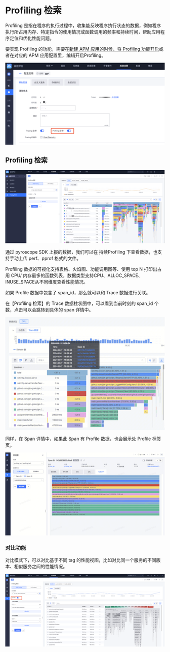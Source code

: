 # Profiling 检索

Profiling 是指在程序的执行过程中，收集能反映程序执行状态的数据，例如程序执行所占用内存、特定指令的使用情况或函数调用的频率和持续时间，帮助应用程序定位和优化性能问题。

要实现 Profiling 的功能，需要在[新建 APM 应用的时候，将 Profiling 功能开启](../scene-apm/apm_monitor_overview.md)或者在对应的 APM 应用配置里，编辑开启Profiling。

![image-20240825212048987](media/image-20240825212048987.png)

## Profiling 检索

![image-20240825211520461](media/image-20240825211520461.png)

通过 pyroscope SDK 上报的数据，我们可以在 持续Profiling 下查看数据，也支持手动上传 perf、pprof 格式的文件。

Profiling 数据的可视化支持表格、火焰图、功能调用图等、使用 top N 打印出占用 CPU/ 内存最多的函数列表，数据类型支持CPU、ALLOC_SPACE、INUSE_SPACE从不同维度查看性能情况。

如果 Profile 数据中包含了 span_id，那么就可以和 Trace 数据进行关联。

在【Profiling 检索】的 Trace 数据柱状图中，可以看到当前时刻的 span_id 个数，点击可以会跳转到具体的 span 详情中。

![image-20240825222224937](media/image-20240825222224937.png)

同样，在 Span 详情中，如果此 Span 有 Profile 数据，也会展示处 Profile 标签页。

![image-20240825213421188](media/image-20240825213421188.png)

### 对比功能

对比模式下，可以对比基于不同 tag 的性能视图，比如对比同一个服务的不同版本、相似服务之间的性能情况。

![image-20240825215750199](media/image-20240825215750199.png)
